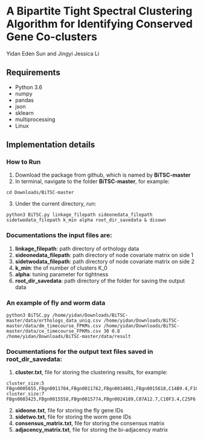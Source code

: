 # A Bipartite Tight Spectral Clustering Algorithm for Identifying Conserved Gene Co-clusters
Yidan Eden Sun and Jingyi Jessica Li

## Requirements
* Python 3.6
* numpy
* pandas
* json
* sklearn
* multiprocessing
* Linux

## Implementation details

### How to Run
1. Download the package from github, which is named by **BiTSC-master**
2. In terminal, navigate to the folder **BiTSC-master**, for example:
```
cd Downloads/BiTSC-master
```
3. Under the current directory, run:
```
python3 BiTSC.py linkage_filepath sideonedata_filepath sidetwodata_filepath k_min alpha root_dir_savedata & disown
```
### Documentations the input files are:

1. **linkage_filepath**: path directory of orthology data
2. **sideonedata_filepath**: path directory of node covariate matrix on side 1
3. **sidetwodata_filepath**: path directory of node covariate matrix on side 2
4. **k_min**: the of number of clusters K_0
5. **alpha**: tuning parameter for tightness
6. **root_dir_savedata**: path directory of the folder for saving the output data

### An example of fly and worm data
```
python3 BiTSC.py /home/yidan/Downloads/BiTSC-master/data/orthologs_data_uniq.csv /home/yidan/Downloads/BiTSC-master/data/dm_timecourse_FPKMs.csv /home/yidan/Downloads/BiTSC-master/data/ce_timecourse_FPKMs.csv 30 0.8 /home/yidan/Downloads/BiTSC-master/data/result
```

### Documentations for the output text files saved in root_dir_savedata:
1. **cluster.txt**, file for storing the clustering results, for example:
```
cluster_size:5
FBgn0005655,FBgn0011704,FBgn0011762,FBgn0014861,FBgn0015618,C14B9.4,F10G7.4,F29B9.6
cluster_size:7
FBgn0003425,FBgn0015558,FBgn0015774,FBgn0024189,C07A12.7,C10F3.4,C25F6.4
```
2. **sideone.txt**, file for storing the fly gene IDs
3. **sidetwo.txt**, file for storing the worm gene IDs
4. **consensus_matrix.txt**, file for storing the consensus matrix 
5. **adjacency_matrix.txt**, file for storing the bi-adjacency matrix 
